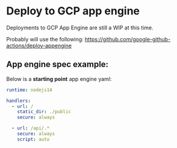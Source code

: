 # Deploy to GCP app engine

Deployments to GCP App Engine are still a WIP at this time.

Probably will use the following:
https://github.com/google-github-actions/deploy-appengine

## App engine spec example:

Below is a **starting point** app engine yaml:

```yaml
runtime: nodejs14

handlers:
  - url: /
    static_dir: ./public
    secure: always

  - url: /api/.*
    secure: always
    script: auto
```
